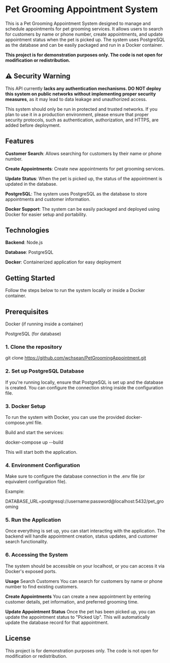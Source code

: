 # Pet Grooming Appointment System
This is a Pet Grooming Appointment System designed to manage and schedule appointments for pet grooming services. It allows users to search for customers by name or phone number, create appointments, and update appointment status when the pet is picked up. The system uses PostgreSQL as the database and can be easily packaged and run in a Docker container.

**This project is for demonstration purposes only. The code is not open for modification or redistribution.**

## ⚠️ Security Warning
This API currently **lacks any authentication mechanisms. DO NOT deploy this system on public networks without implementing proper security measures**, as it may lead to data leakage and unauthorized access.

This system should only be run in protected and trusted networks. If you plan to use it in a production environment, please ensure that proper security protocols, such as authentication, authorization, and HTTPS, are added before deployment.

## Features
**Customer Search**: Allows searching for customers by their name or phone number.

**Create Appointments**: Create new appointments for pet grooming services.

**Update Status**: When the pet is picked up, the status of the appointment is updated in the database.

**PostgreSQL**: The system uses PostgreSQL as the database to store appointments and customer information.

**Docker Support**: The system can be easily packaged and deployed using Docker for easier setup and portability.

## Technologies
**Backend**: Node.js

**Database**: PostgreSQL

**Docker**: Containerized application for easy deployment

## Getting Started
Follow the steps below to run the system locally or inside a Docker container.

## Prerequisites
Docker (if running inside a container)

PostgreSQL (for database)

### 1. Clone the repository
git clone https://github.com/wchsean/PetGroomingAppointment.git


### 2. Set up PostgreSQL Database
If you're running locally, ensure that PostgreSQL is set up and the database is created. You can configure the connection string inside the configuration file.


### 3. Docker Setup
To run the system with Docker, you can use the provided docker-compose.yml file.

Build and start the services:

docker-compose up --build

This will start both the application.

### 4. Environment Configuration
Make sure to configure the database connection in the .env file (or equivalent configuration file).

Example:

DATABASE_URL=postgresql://username:password@localhost:5432/pet_grooming

### 5. Run the Application
Once everything is set up, you can start interacting with the application. The backend will handle appointment creation, status updates, and customer search functionality.

### 6. Accessing the System
The system should be accessible on your localhost, or you can access it via Docker's exposed ports.

**Usage**
Search Customers
You can search for customers by name or phone number to find existing customers.

**Create Appointments**
You can create a new appointment by entering customer details, pet information, and preferred grooming time.

**Update Appointment Status**
Once the pet has been picked up, you can update the appointment status to "Picked Up". This will automatically update the database record for that appointment.

## License
This project is for demonstration purposes only. The code is not open for modification or redistribution.

